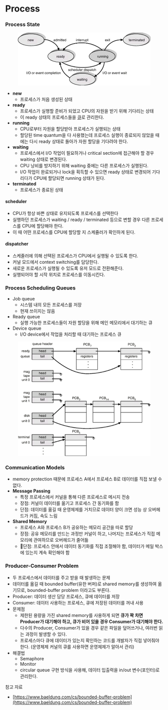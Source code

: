 # Process

### Process State

<figure><img src="../../.gitbook/assets/Untitled 4 (1) (1).png" alt=""><figcaption></figcaption></figure>

* **new**
  * 프로세스가 처음 생성된 상태
* **ready**
  * 프로세스가 실행할 준비가 되었고 CPU의 자원을 받기 위해 기다리는 상태
  * 이 ready 상태의 프로세스들을 [큐](process.md#process-scheduling-queues)로 관리한다.
* **running**
  * CPU로부터 자원을 할당받아 프로세스가 실행되는 상태
  * 할당된 time quantum을 다 사용했는데 프로세스 실행이 종료되지 않았을 때에는 다시 ready 상태로 돌아가 자원 할당을 기다려야 한다.
* **waiting**
  * 프로세스에서 I/O 작업이 필요하거나 critical section에 접근해야 할 경우 waiting 상태로 변경된다.
  * CPU 낭비를 방지하기 위해 waiting 중에는 다른 프로세스가 실행된다.
  * I/O 작업이 완료되거나 lock을 획득할 수 있으면 ready 상태로 변경되어 기다리다가 CPU에 할당되면 running 상태가 된다.
* **terminated**
  * 프로세스가 종료된 상태

#### scheduler

* CPU가 항상 바쁜 상태로 유지되도록 프로세스를 선택한다
* 실행하던 프로세스가 waiting / ready / terminated 등으로 변할 경우 다른 프로세스를 CPU에 할당해야 한다.
* 이 때 어떤 프로세스를 CPU에 할당할 지 스케쥴러가 확인하게 된다.

#### dispatcher

* 스케줄러에 의해 선택된 프로세스가 CPU에서 실행될 수 있도록 한다.
* 커널 모드에서 context switching를 담당한다.
* 새로운 프로세스가 실행될 수 있도록 유저 모드로 전환해준다.
* 실행되어야 할 시작 위치로 프로세스를 이동시킨다.

### **Process Scheduling Queues**

* Job queue
  * 시스템 내의 모든 프로세스를 저장
  * 현재 쓰이지는 않음
* Ready queue
  * 실행 가능한 프로세스들이 자원 할당을 위해 메인 메모리에서 대기하는 큐
* Device queue
  * I/O device에서 작업을 처리할 때 대기하는 프로세스 큐

<figure><img src="../../.gitbook/assets/Untitled 5.png" alt=""><figcaption></figcaption></figure>

### Communication Models

* memory protection 때문에 프로세스 A에서 프로세스 B로 데이터를 직접 보낼 수 없다.
* **Message Passing**
  * 특정 프로세스에서 커널을 통해 다른 프로세스로 메시지 전송
  * 장점: 커널이 데이터를 옮기고 프로세스 간 동기화를 함
  * 단점: 데이터를 옮길 때 운영체제를 거치므로 데이터 양이 크면 성능 상 오버헤드가 커짐, 속도 느림
* **Shared Memory**
  * 프로세스 A와 프로세스 B가 공유하는 메모리 공간을 따로 할당
  * 장점: 공유 메모리를 만드는 과정만 커널이 하고, 나머지는 프로세스가 직접 메모리에 관여하므로 오버헤드가 줄어듦
  * 단점: 프로세스 안에서 데이터 동기화를 직접 조절해야 함, 데이터가 메일 박스에 있는지 계속 확인해야 함

### Producer-Consumer Problem

* 두 프로세스에서 데이터를 주고 받을 때 발생하는 문제
* 데이터를 옮길 때 bounded buffer(유한 버퍼)로 shared memory를 생성하여 옮기므로, bounded-buffer problem 이라고도 부른다.
* Producer: 데이터 생산 담당 프로세스, 큐에 데이터를 저장
* Consumer: 데이터 사용하는 프로세스, 큐에 저장된 데이터를 꺼내 사용
* 문제점
  * 제한된 용량을 가진 shared memory를 사용하게 되면 **큐가 꽉 차면 Producer가 대기해야 하고, 큐가 비어 있을 경우 Consumer가 대기해야 한다.**
  * 다수의 Producer, Consumer가 있을 경우 같은 파일을 덮어쓰거나, 여러번 읽는 과정이 발생할 수 있다.
  * 프로세스마다 큐에 데이터가 있는지 확인하는 코드를 개발자가 직접 넣어줘야 한다. (운영체제 커널의 큐를 사용하면 운영체제가 알아서 관리)
* 해결법
  * Semaphore
  * Monitor
  * circular queue 구현 방식을 사용해, 데이터 입출력을 in/out 변수(포인터)로 관리한다.



참고 자료

* [https://www.baeldung.com/cs/bounded-buffer-problem](https://www.baeldung.com/cs/bounded-buffer-problem)
